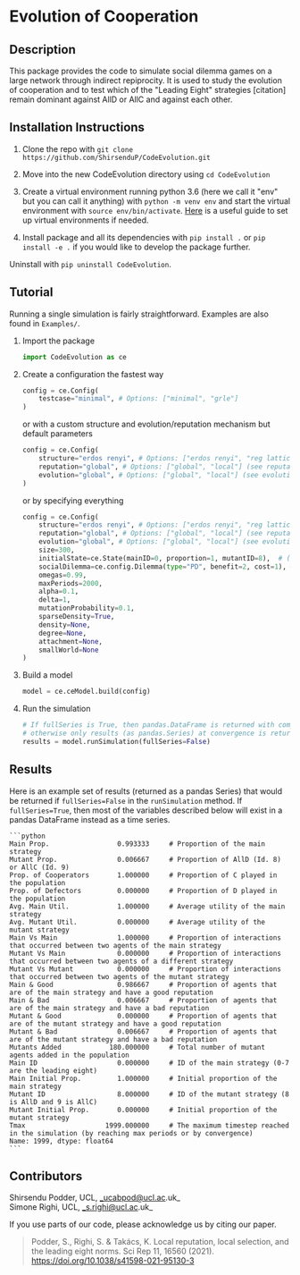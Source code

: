 # Evolution of Cooperation 

## Description 

This package provides the code to simulate social dilemma games on a large network through indirect repiprocity. It is used to study the evolution of cooperation and to test which of the "Leading Eight" strategies [citation] remain dominant against AllD or AllC and against each other. 

## Installation Instructions

1. Clone the repo with `git clone https://github.com/ShirsenduP/CodeEvolution.git`

2. Move into the new CodeEvolution directory using `cd CodeEvolution`

3. Create a virtual environment running python 3.6 (here we call it "env" but you can call it anything) with `python -m venv env` and start the virtual environment with `source env/bin/activate`. [Here](https://itnext.io/virtualenv-with-virtualenvwrapper-on-ubuntu-18-04-goran-aviani-d7b712d906d5) is a useful guide to set up virtual environments if needed.

4. Install package and all its dependencies with `pip install .` or `pip install -e .` if you would like to develop the package further. 

Uninstall with `pip uninstall CodeEvolution`.


## Tutorial

Running a single simulation is fairly straightforward. Examples are also found in `Examples/`.

1. Import the package

    ```python
    import CodeEvolution as ce
    ```

2. Create a configuration the fastest way

    ```python
    config = ce.Config(
        testcase="minimal", # Options: ["minimal", "grle"]
    )  
    ```
    
    or with a custom structure and evolution/reputation mechanism but default parameters

    ```python
    config = ce.Config(
        structure="erdos renyi", # Options: ["erdos renyi", "reg lattice", "power law", "small world"] (see models.py)
        reputation="global", # Options: ["global", "local"] (see reputation.py)
        evolution="global", # Options: ["global", "local"] (see evolution.py)
    )  
    ```

    or by specifying everything

    ```python
    config = ce.Config(
        structure="erdos renyi", # Options: ["erdos renyi", "reg lattice", "power law", "small world"] (see models.py)
        reputation="global", # Options: ["global", "local"] (see reputation.py)
        evolution="global", # Options: ["global", "local"] (see evolution.py)
        size=300,
        initialState=ce.State(mainID=0, proportion=1, mutantID=8),  # (see strategy.py)
        socialDilemma=ce.config.Dilemma(type="PD", benefit=2, cost=1), # Only the "PD" type is available
        omegas=0.99,
        maxPeriods=2000,
        alpha=0.1, 
        delta=1,
        mutationProbability=0.1,
        sparseDensity=True,
        density=None,
        degree=None,
        attachment=None,
        smallWorld=None
    )  
    ```


3. Build a model

    ```python
    model = ce.ceModel.build(config)
    ```

4. Run the simulation

    ```python
    # If fullSeries is True, then pandas.DataFrame is returned with complete dataset, 
    # otherwise only results (as pandas.Series) at convergence is returned.
    results = model.runSimulation(fullSeries=False) 
    ```

## Results
Here is an example set of results (returned as a pandas Series) that would be returned if `fullSeries=False` in the `runSimulation` method. If `fullSeries=True`, then most of the variables described below will exist in a pandas DataFrame instead as a time series. 

    ```python
    Main Prop.                 0.993333     # Proportion of the main strategy
    Mutant Prop.               0.006667     # Proportion of AllD (Id. 8) or AllC (Id. 9)
    Prop. of Cooperators       1.000000     # Proportion of C played in the population
    Prop. of Defectors         0.000000     # Proportion of D played in the population
    Avg. Main Util.            1.000000     # Average utility of the main strategy
    Avg. Mutant Util.          0.000000     # Average utility of the mutant strategy
    Main Vs Main               1.000000     # Proportion of interactions that occurred between two agents of the main strategy
    Mutant Vs Main             0.000000     # Proportion of interactions that occurred between two agents of a different strategy
    Mutant Vs Mutant           0.000000     # Proportion of interactions that occurred between two agents of the mutant strategy
    Main & Good                0.986667     # Proportion of agents that are of the main strategy and have a good reputation
    Main & Bad                 0.006667     # Proportion of agents that are of the main strategy and have a bad reputation
    Mutant & Good              0.000000     # Proportion of agents that are of the mutant strategy and have a good reputation
    Mutant & Bad               0.006667     # Proportion of agents that are of the mutant strategy and have a bad reputation
    Mutants Added            180.000000     # Total number of mutant agents added in the population
    Main ID                    0.000000     # ID of the main strategy (0-7 are the leading eight)
    Main Initial Prop.         1.000000     # Initial proportion of the main strategy
    Mutant ID                  8.000000     # ID of the mutant strategy (8 is AllD and 9 is AllC)
    Mutant Initial Prop.       0.000000     # Initial proportion of the mutant strategy
    Tmax                    1999.000000     # The maximum timestep reached in the simulation (by reaching max periods or by convergence)
    Name: 1999, dtype: float64
    ```

## Contributors
Shirsendu Podder, UCL, _ucabpod@ucl.ac.uk_ \
Simone Righi, UCL, _s.righi@ucl.ac.uk_ 

If you use parts of our code, please acknowledge us by citing our paper.

> Podder, S., Righi, S. & Takács, K. Local reputation, local selection, and the leading eight norms. Sci Rep 11, 16560 (2021). https://doi.org/10.1038/s41598-021-95130-3